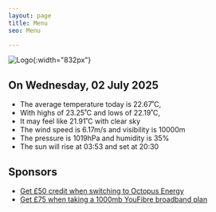 ```yaml
---
layout: page
title: Menu
seo: Menu

---
```


![Logo](/images/logo.jpg){:width="832px"}

<!-- weather_marker starts -->
## On Wednesday, 02 July 2025

- The average temperature today is 22.67˚C,
- With highs of 23.25˚C and lows of 22.19˚C,
- It may feel like 21.91˚C with clear sky
- The wind speed is 6.17m/s and visibility is 10000m
- The pressure is 1019hPa and humidity is 35%
- The sun will rise at 03:53 and set at 20:30

<!-- weather_marker ends -->

## Sponsors

- [Get £50 credit when switching to Octopus Energy](https://bit.ly/3oD1nnS)
- [Get £75 when taking a 1000mb YouFibre broadband plan](https://aklam.io/91zWhU?)
